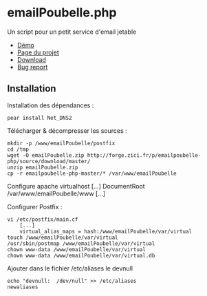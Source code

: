 emailPoubelle.php
=============

Un script pour un petit service d'email jetable

* [Démo](http://poubelle.zici.fr/)
* [Page du projet](http://forge.zici.fr/p/emailpoubelle-php/)
* [Download](http://forge.zici.fr/p/emailpoubelle-php/source/download/master/)
* [Bug report](http://forge.zici.fr/p/emailpoubelle-php/issues/)

Installation
-----------

Installation des dépendances :

    pear install Net_DNS2

Télécharger & décompresser les sources :

    mkdir -p /www/emailPoubelle/postfix
    cd /tmp
    wget -O emailPoubelle.zip http://forge.zici.fr/p/emailpoubelle-php/source/download/master/
    unzip emailPoubelle.zip
    cp -r emailpoubelle-php-master/* /var/www/emailPoubelle

Configure apache virtualhost
	[...]
	DocumentRoot /var/www/emailPoubelle/www
	[...]

Configurer Postfix :

    vi /etc/postfix/main.cf
        [...]
        virtual_alias_maps = hash:/www/emailPoubelle/var/virtual
    touch /www/emailPoubelle/var/virtual
    /usr/sbin/postmap /www/emailPoubelle/var/virtual
    chown www-data /www/emailPoubelle/var/virtual
    chown www-data /www/emailPoubelle/var/virtual.db

Ajouter dans le fichier /etc/aliases le devnull

	echo "devnull:	/dev/null" >> /etc/aliases
	newaliases
